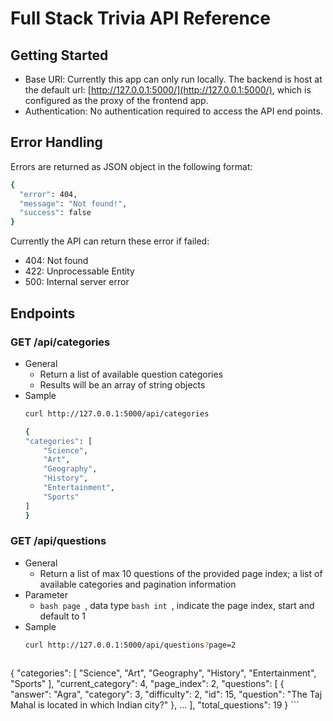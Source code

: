 # Full Stack Trivia API Reference 

## Getting Started
* Base URl: Currently this app can only run locally. The backend is host at the default url: [http://127.0.0.1:5000/](http://127.0.0.1:5000/), which is configured as the proxy of the frontend app.
* Authentication: No authentication required to access the API end points.

## Error Handling
Errors are returned as JSON object in the following format: 
```bash
{
  "error": 404, 
  "message": "Not found!", 
  "success": false
}
```
Currently the API can return these error if failed: 
* 404: Not found
* 422: Unprocessable Entity
* 500: Internal server error


## Endpoints

### GET /api/categories 
* General
    - Return a list of available question categories
    - Results will be an array of string objects
* Sample 
    ```bash
    curl http://127.0.0.1:5000/api/categories
    ```
    ```bash 
    {
    "categories": [
        "Science", 
        "Art", 
        "Geography", 
        "History", 
        "Entertainment", 
        "Sports"
    ]
    }
    ```

### GET /api/questions
* General
    - Return a list of max 10 questions of the provided page index; a list of available categories and pagination information
* Parameter
    - ```bash page ```, data type ```bash int ```, indicate the page index, start and default to 1
* Sample
    ```bash 
    curl http://127.0.0.1:5000/api/questions?page=2
    ```
    ```bash
{
  "categories": [
    "Science", 
    "Art", 
    "Geography", 
    "History", 
    "Entertainment", 
    "Sports"
  ], 
  "current_category": 4, 
  "page_index": 2, 
  "questions": [
    {
      "answer": "Agra", 
      "category": 3, 
      "difficulty": 2, 
      "id": 15, 
      "question": "The Taj Mahal is located in which Indian city?"
    }, 
    ...
  ], 
  "total_questions": 19
}
    ```